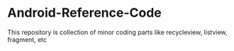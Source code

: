 # Android-Reference-Code
This repository is collection of minor coding parts like recycleview, listview, fragment, etc
